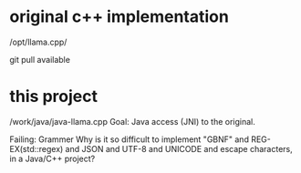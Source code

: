 # original c++ implementation
/opt/llama.cpp/

git pull available

# this project
/work/java/java-llama.cpp
Goal: Java access (JNI) to the original.

Failing: Grammer 
Why is it so difficult to implement "GBNF" and REG-EX(std::regex) and JSON and UTF-8 and UNICODE and escape characters, in a Java/C++ project?

